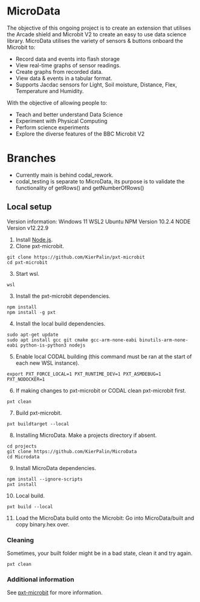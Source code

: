 # MicroData

The objective of this ongoing project is to create an extension that utilises the Arcade shield and Microbit V2 to create an easy to use data science library. MicroData utilises the variety of sensors & buttons onboard the Microbit to:
* Record data and events into flash storage
* View real-time graphs of sensor readings.
* Create graphs from recorded data.
* View data & events in a tabular format.
* Supports Jacdac sensors for Light, Soil moisture, Distance, Flex, Temperature and Humidity.

With the objective of allowing people to:
* Teach and better understand Data Science
* Experiment with Physical Computing
* Perform science experiments
* Explore the diverse features of the BBC Microbit V2


# Branches

* Currently main is behind codal_rework.
* codal_testing is separate to MicroData, its purpose is to validate the functionality of getRows() and getNumberOfRows()


## Local setup

Version information:
Windows 11
WSL2 Ubuntu
NPM Version 10.2.4
NODE Version v12.22.9

1. Install [Node.js](https://nodejs.org/).
2. Clone pxt-microbit.
```
git clone https://github.com/KierPalin/pxt-microbit 
cd pxt-microbit
```
3. Start wsl.
```
wsl
```
3. Install the pxt-microbit dependencies.
```
npm install
npm install -g pxt
```
4. Install the local build dependencies.
```
sudo apt-get update
sudo apt install gcc git cmake gcc-arm-none-eabi binutils-arm-none-eabi python-is-python3 nodejs
```
5. Enable local CODAL building (this command must be ran at the start of each new WSL instance).
```
export PXT_FORCE_LOCAL=1 PXT_RUNTIME_DEV=1 PXT_ASMDEBUG=1 PXT_NODOCKER=1
```
6. If making changes to pxt-microbit or CODAL clean pxt-microbit first.
```
pxt clean
```
7. Build pxt-microbit. 
```
pxt buildtarget --local
```
8. Installing MicroData. Make a projects directory if absent.
```
cd projects
git clone https://github.com/KierPalin/MicroData
cd Microdata
```
9. Install MicroData dependencies.
```
npm install --ignore-scripts
pxt install
```
10. Local build.
```
pxt build --local
```
11. Load the MicroData build onto the Microbit: Go into MicroData/built and copy binary.hex over.

### Cleaning

Sometimes, your built folder might be in a bad state, clean it and try again.
```
pxt clean
```

### Additional information

See [pxt-microbit](https://github.com/KierPalin/pxt-microbit) for more information.